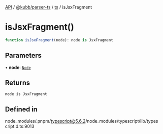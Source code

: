 [API](../../../../../packages.md) / [@kubb/parser-ts](../../../index.md) / [ts](../index.md) / isJsxFragment

# isJsxFragment()

```ts
function isJsxFragment(node): node is JsxFragment
```

## Parameters

• **node**: [`Node`](../interfaces/Node.md)

## Returns

`node is JsxFragment`

## Defined in

node\_modules/.pnpm/typescript@5.6.2/node\_modules/typescript/lib/typescript.d.ts:9013
